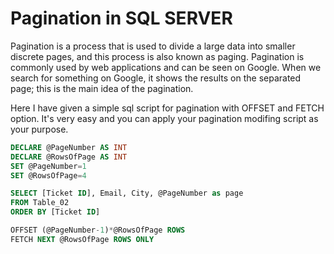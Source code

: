 # Pagination in SQL SERVER
Pagination is a process that is used to divide a large data into smaller discrete pages, and this process is also known as paging. 
Pagination is commonly used by web applications and can be seen on Google. When we search for something on Google, it shows the 
results on the separated page; this is the main idea of the pagination.

Here I have given a simple sql script for pagination with OFFSET and FETCH option. It's very easy and you can apply your pagination modifing script as your purpose.

```SQL
DECLARE @PageNumber AS INT
DECLARE @RowsOfPage AS INT
SET @PageNumber=1
SET @RowsOfPage=4

SELECT [Ticket ID], Email, City, @PageNumber as page
FROM Table_02
ORDER BY [Ticket ID]

OFFSET (@PageNumber-1)*@RowsOfPage ROWS
FETCH NEXT @RowsOfPage ROWS ONLY
```
